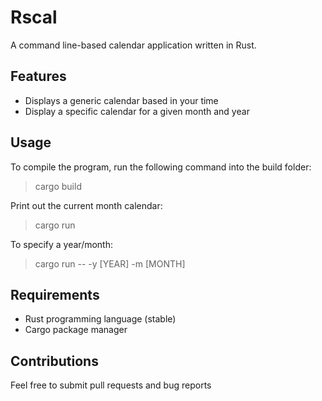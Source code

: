 # Rscal
A command line-based calendar application written in Rust.

## Features
- Displays a generic calendar based in your time
- Display a specific calendar for a given month and year

## Usage
To compile the program, run the following command into the build folder:
> cargo build

Print out the current month calendar:
> cargo run

To specify a year/month:
> cargo run -- -y [YEAR] -m [MONTH]

## Requirements
- Rust programming language (stable)
- Cargo package manager

## Contributions
Feel free to submit pull requests and bug reports
